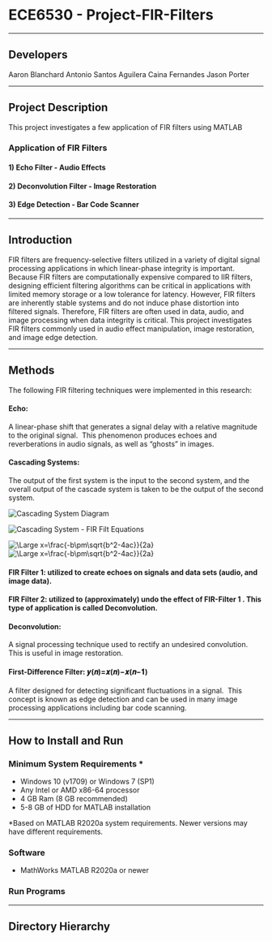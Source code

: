 # ECE6530 - Project-FIR-Filters

---

## Developers
Aaron Blanchard
Antonio Santos Aguilera
Caina Fernandes
Jason Porter

---

## Project Description

This project investigates a few application of FIR filters using MATLAB 

### Application of FIR Filters 

#### 1) Echo Filter - Audio Effects

#### 2) Deconvolution Filter - Image Restoration

#### 3) Edge Detection - Bar Code Scanner

---

## Introduction

FIR filters are frequency-selective filters utilized in a variety of digital signal processing applications in which linear-phase integrity is important.  Because FIR filters are computationally expensive compared to IIR filters, designing efficient filtering algorithms can be critical in applications with limited memory storage or a low tolerance for latency.  However, FIR filters are inherently stable systems and do not induce phase distortion into filtered signals.  Therefore, FIR filters are often used in data, audio, and image processing when data integrity is critical. This project investigates FIR filters commonly used in audio effect manipulation, image restoration, and image edge detection. 

---

## Methods

The following FIR filtering techniques were implemented in this research:

#### Echo: 

A linear-phase shift that generates a signal delay with a relative magnitude to the original signal.  This phenomenon produces echoes and reverberations in audio signals, as well as “ghosts” in images.

#### Cascading Systems: 

The output of the first system is the input to the second system, and the overall output of the cascade system is taken to be the output of the second system. 


![Cascading System Diagram](https://user-images.githubusercontent.com/100549490/166158792-28f37636-1f4e-4f0e-8f4d-c224d3067694.png)

![Cascading System - FIR Filt Equations](https://user-images.githubusercontent.com/100549490/166158797-e2379da8-6a32-4a5d-bd97-0f5c622d13be.png)

<img src="https://latex.codecogs.com/svg.latex?\Large&space;x=\frac{-b\pm\sqrt{b^2-4ac}}{2a}" title="\Large x=\frac{-b\pm\sqrt{b^2-4ac}}{2a}" />

<img src="https://latex.codecogs.com/svg.latex?\Large&space;x=\frac{-b\pm\sqrt{b^2-4ac}}{2a}" title="\Large x=\frac{-b\pm\sqrt{b^2-4ac}}{2a}" />

#### FIR Filter 1: utilized to create echoes on signals and data sets (audio, and image data).
#### FIR Filter 2: utilized to (approximately) undo the effect of FIR-Filter 1 . This type of application is called Deconvolution.

#### Deconvolution:

A signal processing technique used to rectify an undesired convolution.  This is useful in image restoration.

#### First-Difference Filter:  𝒚(𝒏)=𝒙(𝒏)−𝒙(𝒏−𝟏) 

A filter designed for detecting significant fluctuations in a signal.  This concept is known as edge detection and can be used in many image processing applications including bar code scanning.

---
## How to Install and Run

### Minimum System Requirements *

- Windows 10 (v1709) or Windows 7 (SP1)
- Any Intel or AMD x86-64 processor
- 4 GB Ram (8 GB recommended)
- 5-8 GB of HDD for MATLAB installation

*Based on MATLAB R2020a system requirements. Newer versions may have different requirements.

### Software

- MathWorks MATLAB R2020a or newer

### Run Programs

---

## Directory Hierarchy
